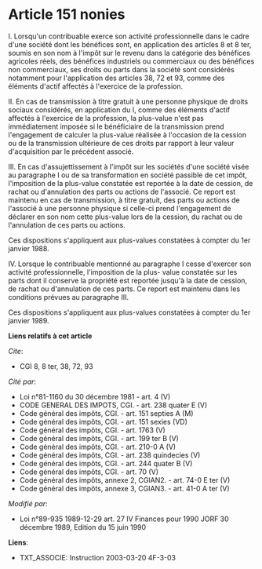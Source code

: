 # Article 151 nonies

I. Lorsqu'un contribuable exerce son activité professionnelle dans le cadre d'une société dont les bénéfices sont, en
application des articles 8 et 8 ter, soumis en son nom à l'impôt sur le revenu dans la catégorie des bénéfices agricoles
réels, des bénéfices industriels ou commerciaux ou des bénéfices non commerciaux, ses droits ou parts dans la société sont
considérés notamment pour l'application des articles 38, 72 et 93, comme des éléments d'actif affectés à l'exercice de la
profession.

II. En cas de transmission à titre gratuit à une personne physique de droits sociaux considérés, en application du I, comme
des éléments d'actif affectés à l'exercice de la profession, la plus-value n'est pas immédiatement imposée si le bénéficiaire
de la transmission prend l'engagement de calculer la plus-value réalisée à l'occasion de la cession ou de la transmission
ultérieure de ces droits par rapport à leur valeur d'acquisition par le précédent associé.

III. En cas d'assujettissement à l'impôt sur les sociétés d'une société visée au paragraphe I ou de sa transformation en
société passible de cet impôt, l'imposition de la plus-value constatée est reportée à la date de cession, de rachat ou
d'annulation des parts ou actions de l'associé. Ce report est maintenu en cas de transmission, à titre gratuit, des parts ou
actions de l'associé à une personne physique si celle-ci prend l'engagement de déclarer en son nom cette plus-value lors de
la cession, du rachat ou de l'annulation de ces parts ou actions.

Ces dispositions s'appliquent aux plus-values constatées à compter du 1er janvier 1988.

IV. Lorsque le contribuable mentionné au paragraphe I cesse d'exercer son activité professionnelle, l'imposition de la plus-
value constatée sur les parts dont il conserve la propriété est reportée jusqu'à la date de cession, de rachat ou
d'annulation de ces parts. Ce report est maintenu dans les conditions prévues au paragraphe III.

Ces dispositions s'appliquent aux plus-values constatées à compter du 1er janvier 1989.

**Liens relatifs à cet article**

_Cite_:

  - CGI 8, 8 ter, 38, 72, 93

_Cité par_:

  - Loi n°81-1160 du 30 décembre 1981 - art. 4 (V)
  - CODE GENERAL DES IMPOTS, CGI. - art. 238 quater E (V)
  - Code général des impôts, CGI. - art. 151 septies A (M)
  - Code général des impôts, CGI. - art. 151 sexies (VD)
  - Code général des impôts, CGI. - art. 1763 (V)
  - Code général des impôts, CGI. - art. 199 ter B (V)
  - Code général des impôts, CGI. - art. 210-0 A (V)
  - Code général des impôts, CGI. - art. 238 quindecies (V)
  - Code général des impôts, CGI. - art. 244 quater B (V)
  - Code général des impôts, CGI. - art. 70 (V)
  - Code général des impôts, annexe 2, CGIAN2. - art. 74-0 E ter (V)
  - Code général des impôts, annexe 3, CGIAN3. - art. 41-0 A ter (V)

_Modifié par_:

  - Loi n°89-935 1989-12-29 art. 27 IV Finances pour 1990 JORF 30 décembre 1989, Edition du 15 juin 1990

**Liens**:

  - TXT_ASSOCIE: Instruction 2003-03-20 4F-3-03
